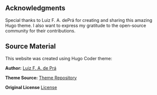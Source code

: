
## Acknowledgments

Special thanks to Luiz F. A. dePrá for creating and sharing this amazing Hugo theme. I also want to express my gratitude to the open-source community for their contributions.

## Source Material

This website was created using Hugo Coder theme:

**Author:** [Luiz F. A. de Prá](https://github.com/luizdepra)

**Theme Source:** [Theme Repository](https://github.com/luizdepra/hugo-coder/tree/main)

**Original License** [License](https://github.com/luizdepra/hugo-coder/tree/main/LICENSE.md)

